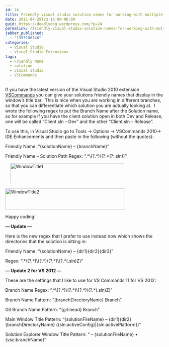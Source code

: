 ```yaml
---
id: 24
title: Friendly visual studio solution names for working with multiple branches
date: 2011-04-29T23:16:00-06:00
guid: https://deadlydog.wordpress.com/?p=24
permalink: /friendly-visual-studio-solution-names-for-working-with-multiple-branches/
jabber_published:
  - "1353106746"
categories:
  - Visual Studio
  - Visual Studio Extensions
tags:
  - Friendly Name
  - solution
  - visual studio
  - VSCommands
---
```

<p class="MsoNormal">
  If you have the latest version of the Visual Studio 2010 extension <a href="http://vscommands.com/">VSCommands</a> you can give your solutions friendly names that display in the window’s title bar.  This is nice when you are working in different branches, so that you can differentiate which solution you are actually looking at.  I wrote the following regex to put the Branch Name after the Solution name, so for example if you have the client solution open in both Dev and Release, one will be called “Client.sln – Dev” and the other “Client.sln – Release”.
</p>

<p class="MsoNormal">
  To use this, in Visual Studio go to Tools -> Options -> VSCommands 2010-> IDE Enhancements and then paste in the following (without the quotes):
</p>

<p class="MsoNormal">
  Friendly Name: “{solutionName} &#8211; {branchName}”
</p>

<p class="MsoNormal">
  Friendly Name – Solution Path Regex: &#8220;.*\(?<branchName>.*)\(?<solutionName>.*(?:.sln))&#8221;
</p>

<p class="MsoNormal">
      <a href="http://dans-blog.azurewebsites.net/wp-content/uploads/2012/11/windowtitle1.png"><img style="background-image:none;padding-top:0;padding-left:0;display:inline;padding-right:0;border-width:0;" title="WindowTitle1" alt="WindowTitle1" src="http://dans-blog.azurewebsites.net/wp-content/uploads/2012/11/windowtitle1_thumb.png" width="362" height="64" border="0" /></a>
</p>

<p class="MsoNormal">
  <a href="http://dans-blog.azurewebsites.net/wp-content/uploads/2012/11/windowtitle2.png"><img style="background-image:none;padding-top:0;padding-left:0;display:inline;padding-right:0;border-width:0;" title="WindowTitle2" alt="WindowTitle2" src="http://dans-blog.azurewebsites.net/wp-content/uploads/2012/11/windowtitle2_thumb.png" width="381" height="67" border="0" /></a>
</p>

<p class="MsoNormal">
  Happy coding!
</p>

<p class="MsoNormal">
  <strong>&#8212; Update &#8212;</strong>
</p>

<p class="MsoNormal">
  Here is the new regex that I prefer to use instead now which shows the directories that the solution is sitting in:
</p>

<p class="MsoNormal">
  Friendly Name: “{solutionName} &#8211; {dir1}{dir2}{dir3}”
</p>

<p class="MsoNormal">
  Regex: “.*\(?<dir1>.*)\(?<dir2>.*)\(?<dir3>.*)\(?<solutionName>.*(.sln)Z)”
</p>

<p class="MsoNormal">
  <strong>&#8212; Update 2 for VS 2012 &#8212;</strong>
</p>

<p class="MsoNormal">
  These are the settings that I like to use for VS Commands 11 for VS 2012:
</p>

<p class="MsoNormal">
  Branch Name Regex: “.*\(?<dir1>.*)\(?<dir2>.*)\(?<branchDirectoryName>.*)\(?<solutionFileName>.*(.sln)Z)”
</p>

Branch Name Pattern: “{branchDirectoryName} Branch”

Git Branch Name Pattern: “{git:head} Branch”

Main Window Title Pattern: “{solutionFileName} &#8211; {dir1}{dir2}{branchDirectoryName} ({sln:activeConfig}|{sln:activePlatform})”

Solution Explorer Window Title Pattern: “ &#8211; {solutionFileName} • {vsc:branchName}”
